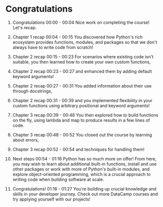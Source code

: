# Congratulations

1. Congratulations
00:00 - 00:04
Nice work on completing the course! Let's recap.

2. Chapter 1 recap
00:04 - 00:15
You discovered how Python's rich ecosystem provides functions, modules, and packages so that we don't always have to write code from scratch!

3. Chapter 2 recap
00:15 - 00:23
For scenarios where existing code isn't suitable, you then learned how to create your own custom functions,

4. Chapter 2 recap
00:23 - 00:27
and enhanced them by adding default keyword arguments!

5. Chapter 2 recap
00:27 - 00:31
You added information about their use through docstrings,

6. Chapter 2 recap
00:31 - 00:39
and you implemented flexibility in your custom functions using arbitrary positional and keyword arguments!

7. Chapter 3 recap
00:39 - 00:48
You then explored how to build functions on the fly, using lambda and map to produce results in a few lines of code.

8. Chapter 3 recap
00:48 - 00:52
You closed out the course by learning about errors,

9. Chapter 3 recap
00:52 - 00:54
and techniques for handling them!

10. Next steps
00:54 - 01:16
Python has so much more on offer! From here, you may wish to learn about additional built-in functions, install and use other packages or work with more of Python's built-in modules, and explore object-oriented programming, which is a crucial approach to writing code when building software at scale.

11. Congratulations!
01:16 - 01:27
You're building up crucial knowledge and skills in your developer journey. Check out more DataCamp courses and try applying yourself with our projects!